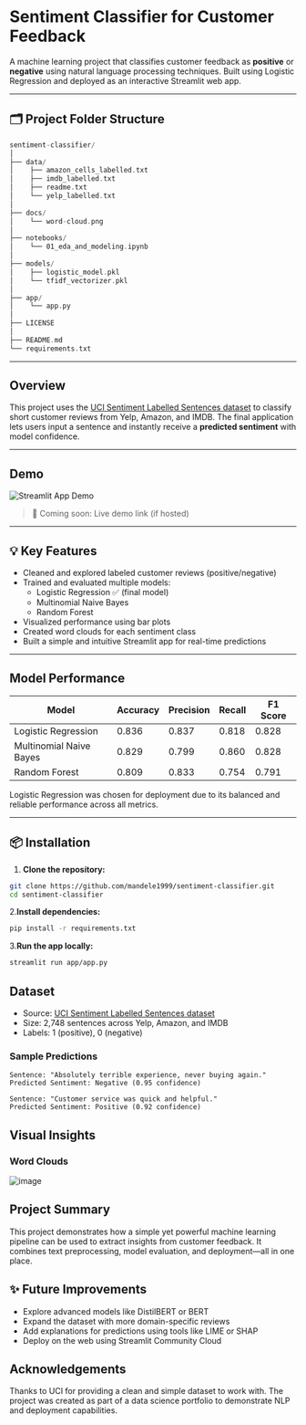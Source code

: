 # Sentiment Classifier for Customer Feedback

A machine learning project that classifies customer feedback as **positive** or **negative** using natural language processing techniques. Built using Logistic Regression and deployed as an interactive Streamlit web app.

---

## 🗂️ Project Folder Structure

```rust
sentiment-classifier/
│
├── data/                       
│    ├── amazon_cells_labelled.txt
│    ├── imdb_labelled.txt
│    ├── readme.txt
│    └── yelp_labelled.txt
│
├── docs/
│    └── word-cloud.png
│
├── notebooks/                  
│    └── 01_eda_and_modeling.ipynb
│
├── models/
│    ├── logistic_model.pkl
│    └── tfidf_vectorizer.pkl
│                     
├── app/                      
│    └── app.py
│
├── LICENSE
│
├── README.md
└── requirements.txt
```

---

## Overview

This project uses the [UCI Sentiment Labelled Sentences dataset](https://archive.ics.uci.edu/dataset/331/sentiment+labelled+sentences) to classify short customer reviews from Yelp, Amazon, and IMDB. The final application lets users input a sentence and instantly receive a **predicted sentiment** with model confidence.

---

## Demo

![Streamlit App Demo](outputs/streamlit_demo.gif)

> 🔗 Coming soon: Live demo link (if hosted)

---

## 💡 Key Features

- Cleaned and explored labeled customer reviews (positive/negative)
- Trained and evaluated multiple models:
  - Logistic Regression ✅ (final model)
  - Multinomial Naive Bayes
  - Random Forest
- Visualized performance using bar plots
- Created word clouds for each sentiment class
- Built a simple and intuitive Streamlit app for real-time predictions

---

## Model Performance

| Model                   | Accuracy | Precision | Recall | F1 Score |
|------------------------|----------|-----------|--------|----------|
| Logistic Regression    | 0.836    | 0.837     | 0.818  | 0.828    |
| Multinomial Naive Bayes| 0.829    | 0.799     | 0.860  | 0.828    |
| Random Forest          | 0.809    | 0.833     | 0.754  | 0.791    |

Logistic Regression was chosen for deployment due to its balanced and reliable performance across all metrics.

---

## 📦 Installation

1. **Clone the repository:**

```bash
git clone https://github.com/mandele1999/sentiment-classifier.git
cd sentiment-classifier
```

2.**Install dependencies:**

```bash
pip install -r requirements.txt
```

3.**Run the app locally:**

```bash
streamlit run app/app.py
```

## Dataset

- Source: [UCI Sentiment Labelled Sentences dataset](https://archive.ics.uci.edu/dataset/331/sentiment+labelled+sentences)
- Size: 2,748 sentences across Yelp, Amazon, and IMDB
- Labels: 1 (positive), 0 (negative)

### Sample Predictions

```text
Sentence: "Absolutely terrible experience, never buying again."
Predicted Sentiment: Negative (0.95 confidence)

Sentence: "Customer service was quick and helpful."
Predicted Sentiment: Positive (0.92 confidence)
```

## Visual Insights

### Word Clouds

![image](https://github.com/user-attachments/assets/6c3b07d8-8563-479c-a174-7708890747ab)

## Project Summary

This project demonstrates how a simple yet powerful machine learning pipeline can be used to extract insights from customer feedback. It combines text preprocessing, model evaluation, and deployment—all in one place.

## ✨ Future Improvements

- Explore advanced models like DistilBERT or BERT
- Expand the dataset with more domain-specific reviews
- Add explanations for predictions using tools like LIME or SHAP
- Deploy on the web using Streamlit Community Cloud

## Acknowledgements

Thanks to UCI for providing a clean and simple dataset to work with. The project was created as part of a data science portfolio to demonstrate NLP and deployment capabilities.
